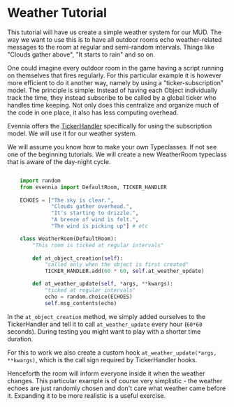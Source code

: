 # Weather Tutorial


This tutorial will have us create a simple weather system for our MUD.  The way we want to use this
is to have all outdoor rooms echo weather-related messages to the room at regular and semi-random
intervals. Things like "Clouds gather above", "It starts to rain" and so on.

One could imagine every outdoor room in the game having a script running on themselves that fires
regularly. For this particular example it is however more efficient to do it another way, namely by
using a "ticker-subscription" model. The principle is simple: Instead of having each Object
individually track the time, they instead subscribe to be called by a global ticker who handles time
keeping.  Not only does this centralize and organize much of the code in one place, it also has less
computing overhead.

Evennia offers the [TickerHandler](./TickerHandler.md) specifically for using the subscription model. We
will use it for our weather system.

We will assume you know how to make your own Typeclasses. If not see one of the beginning tutorials.
We will create a new WeatherRoom typeclass that is aware of the day-night cycle.

```python

    import random
    from evennia import DefaultRoom, TICKER_HANDLER
    
    ECHOES = ["The sky is clear.",
              "Clouds gather overhead.",
              "It's starting to drizzle.",
              "A breeze of wind is felt.",
              "The wind is picking up"] # etc

    class WeatherRoom(DefaultRoom):
        "This room is ticked at regular intervals"
       
        def at_object_creation(self):
            "called only when the object is first created"
            TICKER_HANDLER.add(60 * 60, self.at_weather_update)

        def at_weather_update(self, *args, **kwargs):
            "ticked at regular intervals"
            echo = random.choice(ECHOES)
            self.msg_contents(echo)
```

In the `at_object_creation` method, we simply added ourselves to the TickerHandler and tell it to
call `at_weather_update` every hour (`60*60` seconds). During testing you might want to play with a
shorter time duration.

For this to work we also create a custom hook `at_weather_update(*args, **kwargs)`, which is the
call sign required by TickerHandler hooks.

Henceforth the room will inform everyone inside it when the weather changes. This particular example
is of course very simplistic - the weather echoes are just randomly chosen and don't care what
weather came before it. Expanding it to be more realistic is a useful exercise.
